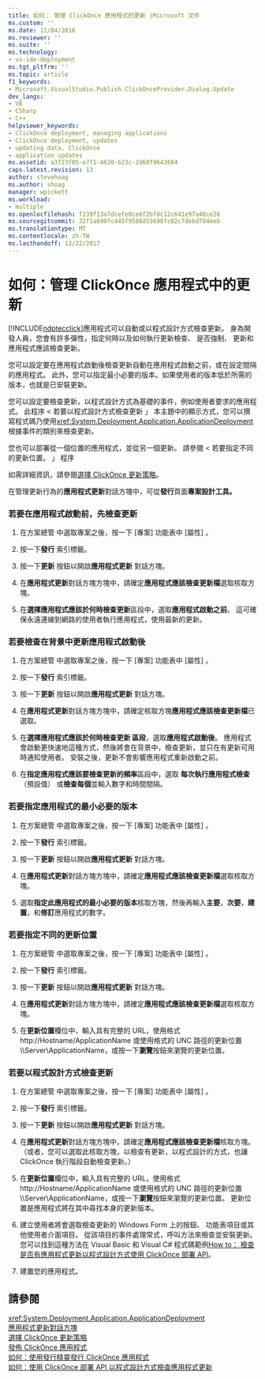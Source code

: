 ```yaml
---
title: 如何： 管理 ClickOnce 應用程式的更新 |Microsoft 文件
ms.custom: ''
ms.date: 11/04/2016
ms.reviewer: ''
ms.suite: ''
ms.technology:
- vs-ide-deployment
ms.tgt_pltfrm: ''
ms.topic: article
f1_keywords:
- Microsoft.VisualStudio.Publish.ClickOnceProvider.Dialog.Update
dev_langs:
- VB
- CSharp
- C++
helpviewer_keywords:
- ClickOnce deployment, managing applications
- ClickOnce deployment, updates
- updating data, ClickOnce
- application updates
ms.assetid: a3f23f05-e7f1-4620-b23c-2d68f9643684
caps.latest.revision: 13
author: stevehoag
ms.author: shoag
manager: wpickett
ms.workload:
- multiple
ms.openlocfilehash: f239f13a7dcefe0ce6f2bf8c12c641e97a48ce26
ms.sourcegitcommit: 32f1a690fc445f9586d53698fc82c7debd784eeb
ms.translationtype: MT
ms.contentlocale: zh-TW
ms.lasthandoff: 12/22/2017
---
```

# <a name="how-to-manage-updates-for-a-clickonce-application"></a>如何：管理 ClickOnce 應用程式中的更新
[!INCLUDE[ndptecclick](../deployment/includes/ndptecclick_md.md)]應用程式可以自動或以程式設計方式檢查更新。 身為開發人員，您會有許多彈性，指定何時以及如何執行更新檢查、 是否強制、 更新和應用程式應該檢查更新。  
  
 您可以設定要在應用程式啟動後檢查更新自動在應用程式啟動之前，或在設定間隔的應用程式。 此外，您可以指定最小必要的版本。如果使用者的版本低於所需的版本，也就是已安裝更新。  
  
 您可以設定要檢查更新，以程式設計方式為基礎的事件，例如使用者要求的應用程式。 此程序 < 若要以程式設計方式檢查更新 」 本主題中的顯示方式，您可以撰寫程式碼乃使用<xref:System.Deployment.Application.ApplicationDeployment>根據事件的類別來檢查更新。  
  
 您也可以部署從一個位置的應用程式，並從另一個更新。 請參閱 < 若要指定不同的更新位置。 」 程序  
  
 如需詳細資訊，請參閱[選擇 ClickOnce 更新策略](../deployment/choosing-a-clickonce-update-strategy.md)。  
  
 在管理更新行為的**應用程式更新**對話方塊中，可從**發行**頁面**專案設計工具。**  
  
### <a name="to-check-for-updates-before-the-application-starts"></a>若要在應用程式啟動前，先檢查更新  
  
1.  在方案總管 中選取專案之後，按一下 [專案]  功能表中 [屬性] 。  
  
2.  按一下**發行** 索引標籤。  
  
3.  按一下**更新** 按鈕以開啟**應用程式更新** 對話方塊。  
  
4.  在**應用程式更新**對話方塊方塊中，請確定**應用程式應該檢查更新檔**選取核取方塊。  
  
5.  在**選擇應用程式應該於何時檢查更新**區段中，選取**應用程式啟動之前**。 這可確保永遠連線到網路的使用者執行應用程式，使用最新的更新。  
  
### <a name="to-check-for-updates-in-the-background-after-the-application-starts"></a>若要檢查在背景中更新應用程式啟動後  
  
1.  在方案總管 中選取專案之後，按一下 [專案]  功能表中 [屬性] 。  
  
2.  按一下**發行** 索引標籤。  
  
3.  按一下**更新** 按鈕以開啟**應用程式更新** 對話方塊。  
  
4.  在**應用程式更新**對話方塊方塊中，請確定核取方塊**應用程式應該檢查更新檔**已選取。  
  
5.  在**選擇應用程式應該於何時檢查更新 區段**，選取**應用程式啟動後**。 應用程式會啟動更快速地這種方式，然後將會在背景中，檢查更新，並只在有更新可用時通知使用者。 安裝之後，更新不會影響應用程式重新啟動之前。  
  
6.  在**指定應用程式應該要檢查更新的頻率**區段中，選取 **每次執行應用程式檢查**（預設值） 或**檢查每個**並輸入數字和時間間隔。  
  
### <a name="to-specify-a-minimum-required-version-for-the-application"></a>若要指定應用程式的最小必要的版本  
  
1.  在方案總管 中選取專案之後，按一下 [專案]  功能表中 [屬性] 。  
  
2.  按一下**發行** 索引標籤。  
  
3.  按一下**更新** 按鈕以開啟**應用程式更新** 對話方塊。  
  
4.  在**應用程式更新**對話方塊方塊中，請確定**應用程式應該檢查更新檔**選取核取方塊。  
  
5.  選取**指定此應用程式的最小必要的版本**核取方塊，然後再輸入**主要**，**次要**，**建置**，和**修訂**應用程式的數字。  
  
### <a name="to-specify-a-different-update-location"></a>若要指定不同的更新位置  
  
1.  在方案總管 中選取專案之後，按一下 [專案]  功能表中 [屬性] 。  
  
2.  按一下**發行** 索引標籤。  
  
3.  按一下**更新** 按鈕以開啟**應用程式更新** 對話方塊。  
  
4.  在**應用程式更新**對話方塊方塊中，請確定**應用程式應該檢查更新檔**選取核取方塊。  
  
5.  在**更新位置**欄位中，輸入具有完整的 URL，使用格式 http://Hostname/ApplicationName 或使用格式的 UNC 路徑的更新位置\\\Server\ApplicationName，或按一下**瀏覽**按鈕來瀏覽的更新位置。  
  
### <a name="to-check-for-updates-programmatically"></a>若要以程式設計方式檢查更新  
  
1.  在方案總管 中選取專案之後，按一下 [專案]  功能表中 [屬性] 。  
  
2.  按一下**發行** 索引標籤。  
  
3.  按一下**更新** 按鈕以開啟**應用程式更新** 對話方塊。  
  
4.  在**應用程式更新**對話方塊方塊中，請確定**應用程式應該檢查更新檔**核取方塊。 （或者，您可以選取此核取方塊，以檢查有更新，以程式設計的方式，也讓 ClickOnce 執行階段自動檢查更新。）  
  
5.  在**更新位置**欄位中，輸入具有完整的 URL，使用格式 http://Hostname/ApplicationName 或使用格式的 UNC 路徑的更新位置\\\Server\ApplicationName，或按一下**瀏覽**按鈕來瀏覽的更新位置。 更新位置是應用程式將在其中尋找本身的更新版本。  
  
6.  建立使用者將會選取檢查更新的 Windows Form 上的按鈕、 功能表項目或其他使用者介面項目。 從該項目的事件處理常式，呼叫方法來檢查並安裝更新。 您可以找到這種方法在 Visual Basic 和 Visual C# 程式碼範例[How to： 檢查是否有應用程式更新以程式設計方式使用 ClickOnce 部署 API](../deployment/how-to-check-for-application-updates-programmatically-using-the-clickonce-deployment-api.md)。  
  
7.  建置您的應用程式。  
  
## <a name="see-also"></a>請參閱  
 <xref:System.Deployment.Application.ApplicationDeployment>   
 [應用程式更新對話方塊](http://msdn.microsoft.com/en-us/8eca8743-8e68-4d04-bfd5-4dc0a9b2934f)   
 [選擇 ClickOnce 更新策略](../deployment/choosing-a-clickonce-update-strategy.md)   
 [發佈 ClickOnce 應用程式](../deployment/publishing-clickonce-applications.md)   
 [如何：使用發行精靈發行 ClickOnce 應用程式](../deployment/how-to-publish-a-clickonce-application-using-the-publish-wizard.md)   
 [如何：使用 ClickOnce 部署 API 以程式設計方式檢查應用程式更新](../deployment/how-to-check-for-application-updates-programmatically-using-the-clickonce-deployment-api.md)